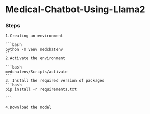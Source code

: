 # Medical-Chatbot-Using-Llama2

### Steps

~~~
1.Creating an environment

```bash
python -m venv medchatenv
```
2.Activate the environment

```bash
medchatenv/Scripts/activate
```
3. Install the required version of packages
```bash
pip install -r requirements.txt

```

4.Download the model
